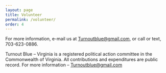 ```yaml
---
layout: page
title: Volunteer
permalink: /volunteer/
order: 4
---
```

For more information, e-mail us at Turnoutblue@gmail.com, or call or text, 703-623-0886.

Turnout Blue – Virginia 
is a registered political action committee in the Commonwealth of Virginia.
All contributions and expenditures are public record.
For more information – Turnoutblue@gmail.com



